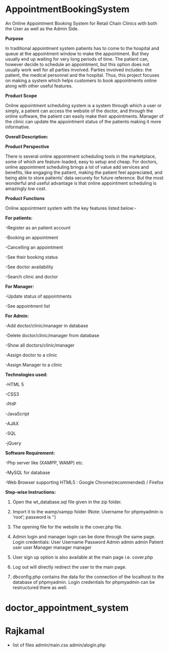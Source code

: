 # AppointmentBookingSystem

An Online Appointment Booking System for Retail Chain Clinics with both the User as well as the Admin Side.

**Purpose**

In traditional appointment system patients has to come to the hospital and queue at the appointment window to make the appointment. But they usually end up waiting for very long periods of time. The patient can, however decide to schedule an appointment, but this option does not usually work well for all parties involved. Parties involved includes: the patient, the medical personnel and the hospital. Thus, this project focuses on making a system which helps customers to book appointments online along with other useful features.

**Product Scope**

Online appointment scheduling system is a system through which a user or simply, a patient can access the website of the doctor, and through the online software, the patient can easily make their appointments. Manager of the clinic can update the appointment status of the patients making it more informative.

**Overall Description:**

**Product Perspective**

There is several online appointment scheduling tools in the marketplace, some of which are feature-loaded, easy to setup and cheap. For doctors, online appointment scheduling brings a lot of value add services and benefits, like engaging the patient, making the patient feel appreciated, and being able to store patients’ data securely for future reference. But the most wonderful and useful advantage is that online appointment scheduling is amazingly low cost.

**Product Functions**

Online appointment system with the key features listed below:-

**For patients:**

-Register as an patient account

-Booking an appointment

-Cancelling an appointment

-See their booking status

-See doctor availability

-Search clinic and doctor

**For Manager:**

-Update status of appointments

-See appointment list

**For Admin:**

-Add doctor/clinic/manager in database

-Delete doctor/clinic/manager from database

-Show all doctors/clinic/manager

-Assign doctor to a clinic

-Assign Manager to a clinic

**Technologies used:**

-HTML 5

-CSS3

-PHP

-JavaScript

-AJAX

-SQL

-jQuery

**Software Requirement:**

-Php server like (XAMPP, WAMP) etc.

-MySQL for database

-Web Browser supporting HTML5 : Google Chrome(recommended) / Firefox

**Step-wise Instructions:**

1. Open the wt_database.sql file given in the zip folder.

2. Import it to the wamp/xampp folder (Note: Username for phpmyadmin is ‘root’; password is ‘’)

3. The opening file for the website is the cover.php file.

4. Admin login and manager login can be done through the same page. Login credentials: User Username Password Admin admin admin Patient user user Manager manager manager

5. User sign up option is also available at the main page i.e. cover.php

6. Log out will directly redirect the user to the main page.

7. dbconfig.php contains the data for the connection of the localhost to the database of phpmyadmin. Login credentials for phpmyadmin can be restructured there as well.

# doctor_appointment_system

# Rajkamal

- list of files
  admin/main.css
  admin/alogin.php
